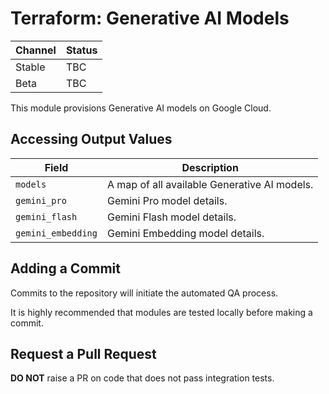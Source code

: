 # Terraform: Generative AI Models

| Channel | Status |
|---|---|
| Stable  | TBC    |
| Beta    | TBC    |

This module provisions Generative AI models on Google Cloud.

## Accessing Output Values

| Field | Description |
|---|---|
| `models` | A map of all available Generative AI models. |
| `gemini_pro` | Gemini Pro model details. |
| `gemini_flash` | Gemini Flash model details. |
| `gemini_embedding` | Gemini Embedding model details. |

## Adding a Commit

Commits to the repository will initiate the automated QA process.

It is highly recommended that modules are tested locally before making a commit.

## Request a Pull Request

__DO NOT__ raise a PR on code that does not pass integration tests.